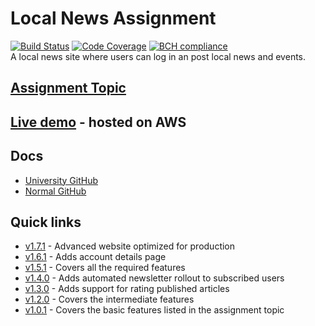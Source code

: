 # Local News Assignment

[![Build Status](https://travis-ci.com/driimus/340ctcw.svg?token=kAw4dYYDuYsjS2BM8ceE&branch=master)](https://travis-ci.com/driimus/340ctcw)
[![Code Coverage](https://codecov.io/gh/driimus/340ctcw/branch/master/graph/badge.svg?token=BseGtb6kXn)](https://codecov.io/gh/driimus/340ctcw)
[![BCH compliance](https://bettercodehub.com/edge/badge/driimus/340ctcw?branch=master&token=3fe4a078e4b128f4c9399facabd3d763186b5bd0)](https://bettercodehub.com/)
<br>A local news site where users can log in an post local news and events.

## [Assignment Topic](https://github.coventry.ac.uk/web/assignment-topics/blob/master/11%20Local%20News.md)

## [Live demo](http://cwlocalnews-env.zg6je4v2an.eu-west-2.elasticbeanstalk.com/) - hosted on AWS

## Docs

- [University GitHub](https://github.coventry.ac.uk/pages/petrec/petrec/)
- [Normal GitHub](https://driimus.github.io/340ctcw/)

## Quick links

- [v1.7.1](https://github.coventry.ac.uk/petrec/petrec/releases/tag/v1.7.1) - Advanced website optimized for production
- [v1.6.1](https://github.coventry.ac.uk/petrec/petrec/releases/tag/v1.6.1) - Adds account details page
- [v1.5.1](https://github.coventry.ac.uk/petrec/petrec/releases/tag/v1.5.1) - Covers all the required features
- [v1.4.0](https://github.coventry.ac.uk/petrec/petrec/releases/tag/v1.4.0) - Adds automated newsletter rollout to subscribed users
- [v1.3.0](https://github.coventry.ac.uk/petrec/petrec/releases/tag/v1.3.0) - Adds support for rating published articles
- [v1.2.0](https://github.coventry.ac.uk/petrec/petrec/releases/tag/v1.2.0) - Covers the intermediate features
- [v1.0.1](https://github.coventry.ac.uk/petrec/petrec/releases/tag/v1.0.1) - Covers the basic features listed in the assignment topic
